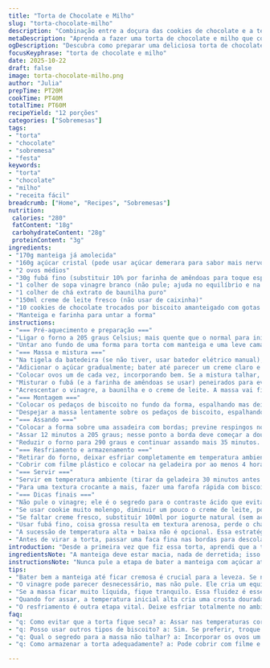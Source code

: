 ```yaml
---
title: "Torta de Chocolate e Milho"
slug: "torta-chocolate-milho"
description: "Combinação entre a doçura das cookies de chocolate e a textura granulada do fubá na massa da torta. O vinagre branco equilibra o sabor enquanto o creme de leite garante cremosidade e consistência. Assada inicialmente em temperatura alta para dourar a cobertura e depois em temperatura mais baixa para assar o centro sem ressecar, resultando em uma torta macia e amanteigada, com pedaços crocantes de cookie embaixo do creme."
metaDescription: "Aprenda a fazer uma torta de chocolate e milho que combina texturas e sabores incríveis, além de dicas valiosas de preparo e substituições."
ogDescription: "Descubra como preparar uma deliciosa torta de chocolate e milho com nuances de sabor equilibradas e texturas surpreendentes."
focusKeyphrase: "torta de chocolate e milho"
date: 2025-10-22
draft: false
image: torta-chocolate-milho.png
author: "Julia"
prepTime: PT20M
cookTime: PT40M
totalTime: PT60M
recipeYield: "12 porções"
categories: ["Sobremesas"]
tags:
- "torta"
- "chocolate"
- "sobremesa"
- "festa"
keywords:
- "torta"
- "chocolate"
- "milho"
- "receita fácil"
breadcrumb: ["Home", "Recipes", "Sobremesas"]
nutrition: 
 calories: "280"
 fatContent: "18g"
 carbohydrateContent: "28g"
 proteinContent: "3g"
ingredients:
- "170g manteiga já amolecida"
- "160g açúcar cristal (pode usar açúcar demerara para sabor mais nervoso)"
- "2 ovos médios"
- "30g fubá fino (substituir 10% por farinha de amêndoas para toque especial)"
- "1 colher de sopa vinagre branco (não pule; ajuda no equilíbrio e na textura)"
- "1 colher de chá extrato de baunilha puro"
- "150ml creme de leite fresco (não usar de caixinha)"
- "10 cookies de chocolate trocados por biscoito amanteigado com gotas de chocolate, quebrados em pedaços"
- "Manteiga e farinha para untar a forma"
instructions:
- "=== Pré-aquecimento e preparação ==="
- "Ligar o forno a 205 graus Celsius; mais quente que o normal para iniciar o processo de caramelização da massa."
- "Untar ano fundo de uma forma para torta com manteiga e uma leve camada de farinha para evitar que cole; eu gosto de uma forma de fundo removível para facilitar na hora de tirar."
- "=== Massa e mistura ==="
- "Na tigela da batedeira (se não tiver, usar batedor elétrico manual), bater a manteiga até ficar cremosa e com textura leve. Não pular essa etapa; é o que traz leveza ao preparo."
- "Adicionar o açúcar gradualmente; bater até parecer um creme claro e fofo como nuvens. Se parecer pesado, bater mais alguns minutos. Paciência aqui é chave."
- "Colocar ovos um de cada vez, incorporando bem. Se a mistura talhar, insistir na batida; vai passar."
- "Misturar o fubá (e a farinha de amêndoas se usar) peneirados para evitar grumos."
- "Acrescentar o vinagre, a baunilha e o creme de leite. A massa vai ficar líquida, quase como um leite grosso, isso é normal. Não tente deixar cremosa, é essa fluidez que garante o centro da torta."
- "=== Montagem ==="
- "Colocar os pedaços de biscoito no fundo da forma, espalhando mas deixando alguns empilhados para bash de crocância."
- "Despejar a massa lentamente sobre os pedaços de biscoito, espalhando com a colher para cobrir tudo."
- "=== Assando ==="
- "Colocar a forma sobre uma assadeira com bordas; previne respingos no forno e captura açúcar que pode transbordar."
- "Assar 12 minutos a 205 graus; nesse ponto a borda deve começar a dourar e um aroma caramelizado invade a cozinha."
- "Reduzir o forno para 290 graus e continuar assando mais 35 minutos. O centro ainda vai estar levemente mole; se estiver muito tremendo, deixar um pouco mais, mas cuidado pra não secar."
- "=== Resfriamento e armazenamento ==="
- "Retirar do forno, deixar esfriar completamente em temperatura ambiente. Isso ajuda a firmar sem perder aquele toque cremoso."
- "Cobrir com filme plástico e colocar na geladeira por ao menos 4 horas. A refrigeração é fundamental pra fixar a textura do recheio e intensificar o sabor."
- "=== Servir ==="
- "Servir em temperatura ambiente (tirar da geladeira 30 minutos antes para tirar o frio excessivo). Recomendação: bater um chantilly fresco com raspas de limão siciliano para cortar a doçura."
- "Para uma textura crocante a mais, fazer uma farofa rápida com biscoito quebrado polvilhada por cima na hora de servir."
- "=== Dicas finais ==="
- "Não pule o vinagre; ele é o segredo para o contraste ácido que evita o doce enjoativo."
- "Se usar cookie muito molengo, diminuir um pouco o creme de leite, pois pode ficar muito líquido."
- "Se faltar creme fresco, substituir 100ml por iogurte natural (sem açúcar), dá acidez semelhante."
- "Usar fubá fino, coisa grossa resulta em textura arenosa, perde o charme."
- "A sucessão de temperatura alta + baixa não é opcional. Essa estratégia cria uma crosta no topo que sela o recheio mantendo o interior úmido."
- "Antes de virar a torta, passar uma faca fina nas bordas para descolar, evita quebra e resseca a casquinha."
introduction: "Desde a primeira vez que fiz essa torta, aprendi que a técnica de assar em duas temperaturas é o que faz a diferença entre um creme seco e uma textura amanteigada quase sedosa. O toque de vinagre branco nunca passou despercebido nas tentativas anteriores, deixando a massa com aquela acidez sutil que abraça o chocolate. Sempre escolho biscoitos mais crocantes com pedaços grandes para uma mordida interessante no meio do doce. Nem sempre essa receita foi um sucesso; abuso do creme ou apressar o resfriamento já sabotaram resultados. Entender a massa líquida na hora certa e a consistência do centro são chaves que todo cozinheiro precisa descobrir no olfato, tato e olhos."
ingredientsNote: "A manteiga deve estar macia, nada de derretida; isso muda totalmente a textura da mistura. Açúcar demerara, por ter melaço residual, traz um aroma mais robusto, mas o cristal funciona para quem prefere sabor mais neutro. Troque 10% do fubá por farinha de amêndoas para um toque sofisticado e ligeiramente texturizado. Vinagre branco não é apenas ácido, ele ativa reações na massa que equilibram a doçura e melhoram a estrutura do creme. Creme de leite fresco é indispensável para o sabor e cremosidade; versões de caixinha são às vezes mais líquidas e menos estáveis. Biscoitos amanteigados trocam o amargor dos cookies tradicionais e criam um jogo maior de texturas. Lembre-se de quebrá-los grosseiramente, pedaços muito pequenos somem no recheio."
instructionsNote: "Nunca pule a etapa de bater a manteiga com açúcar até o ponto de creme fofo e claro. Se não for suficiente, a torta sai pesada, opaca e sem leveza. A incorporação dos ovos um a um é para evitar que a mistura talhe e para bom desenvolvimento da estrutura aerada. A massa ficará líquida e meio esquisita, não se assuste; é assim mesmo e essencial para a textura final. Iniciar o forno quente cria um contraste de temperaturas que sela a superfície e dá sabor amanteigado. A montagem com pedaços de biscoito no fundo é simples mas essencial para aquele contraste crocante por dentro. O resfriamento lento e refrigeração fortalecem a textura, evite cortar ainda quente para não virar sopa. Por fim, bom chantilly caseiro com algum cítrico ou raspas é quase obrigatório para equilibrar a doçura."
tips:
- "Bater bem a manteiga até ficar cremosa é crucial para a leveza. Se não tiver batedeira, use um batedor manual. Mas não economize tempo aqui. Esse passo garante que a mistura fique aerada."
- "O vinagre pode parecer desnecessário, mas não pule. Ele cria um equilíbrio importante. Um toque ácido que faz a doce da torta não ser enjoativa. Aprendi isso na prática, vale a pena."
- "Se a massa ficar muito líquida, fique tranquilo. Essa fluidez é essencial. Ela vai assar e formar a textura cremosa que todos amam. Estar presente na cozinha ajuda a sentir as nuances."
- "Quando for assar, a temperatura inicial alta cria uma crosta dourada. Depois a baixa, cozinha o centro sem ressecar. Essa troca é a chave. Não a ignore. Seguir essa dica traz resultados incríveis."
- "O resfriamento é outra etapa vital. Deixe esfriar totalmente no ambiente antes de levar à geladeira. Cobrir com filme plástico garante que a umidade não escape. Aqui, praticidade é tudo."
faq:
- "q: Como evitar que a torta fique seca? a: Assar nas temperaturas corretas ajuda a manter a umidade. O centro deve sair um pouco mole. Se estiver muito tremendo, pode colocar mais tempo no forno."
- "q: Posso usar outros tipos de biscoito? a: Sim. Se preferir, troque os cookies por biscoitos amanteigados. A textura muda, mas traz um contraste interessante. Experimente também biscoitos integrais."
- "q: Qual o segredo para a massa não talhar? a: Incorporar os ovos um a um é crucial. Evita que a mistura se separe. Se talhar, bata mais. Não desista, a textura cremosa vale a pena."
- "q: Como armazenar a torta adequadamente? a: Pode cobrir com filme e guardar na geladeira por até 5 dias. Se quiser durar mais, pode congelar. Mas congele sem a cobertura, assim preserva melhor a textura."

---
```

